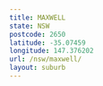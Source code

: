 ```yaml
---
title: MAXWELL
state: NSW
postcode: 2650
latitude: -35.07459
longitude: 147.376202
url: /nsw/maxwell/
layout: suburb
---
```

